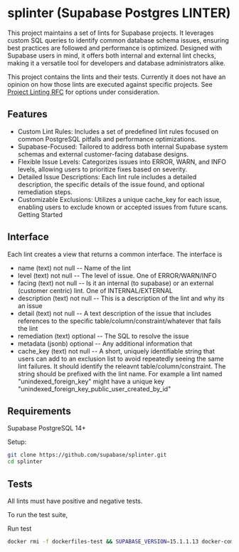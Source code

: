 # splinter (Supabase Postgres LINTER)

This project maintains a set of lints for Supabase projects. It leverages custom SQL queries to identify common database schema issues, ensuring best practices are followed and performance is optimized. Designed with Supabase users in mind, it offers both internal and external lint checks, making it a versatile tool for developers and database administrators alike.

This project contains the lints and their tests. Currently it does not have an opinion on how those lints are executed against specific projects. See [Project Linting RFC](https://www.notion.so/supabase/Project-Lints-f34e7b24bb5846c188c8096ad10eb045) for options under consideration.

## Features

- Custom Lint Rules: Includes a set of predefined lint rules focused on common PostgreSQL pitfalls and performance optimizations.
- Supabase-Focused: Tailored to address both internal Supabase system schemas and external customer-facing database designs.
- Flexible Issue Levels: Categorizes issues into ERROR, WARN, and INFO levels, allowing users to prioritize fixes based on severity.
- Detailed Issue Descriptions: Each lint rule includes a detailed description, the specific details of the issue found, and optional remediation steps.
- Customizable Exclusions: Utilizes a unique cache_key for each issue, enabling users to exclude known or accepted issues from future scans.
Getting Started

## Interface

Each lint creates a view that returns a common interface. The interface is

- name (text) not null -- Name of the lint
- level (text) not null -- The level of issue. One of ERROR/WARN/INFO
- facing (text) not null -- Is it an internal (to supabase) or an external (customer centric)  lint. One of INTERNAL/EXTERNAL
- description (text) not null -- This is a description of the lint and why its an issue
- detail (text) not null -- A text description of the issue that includes references to the specific table/column/constraint/whatever that fails the lint
- remediation (text) optional -- The SQL to resolve the issue
- metadata (jsonb) optional -- Any additional information that 
- cache_key (text) not null -- A short, uniquely identifiable string that users can add to an exclusion list to avoid repeatedly seeing the same lint failures. It should identify the releavnt table/column/constraint. The string should be prefixed with the lint name. For example a lint named "unindexed_foreign_key" might have a unique key "unindexed_foreign_key_public_user_created_by_id"

## Requirements

Supabase PostgreSQL 14+

Setup:

```sh
git clone https://github.com/supabase/splinter.git
cd splinter
```

## Tests

All lints must have positive and negative tests.

To run the test suite, 

Run test
```sh
docker rmi -f dockerfiles-test && SUPABASE_VERSION=15.1.1.13 docker-compose -f dockerfiles/docker-compose.yml run --rm test
```

